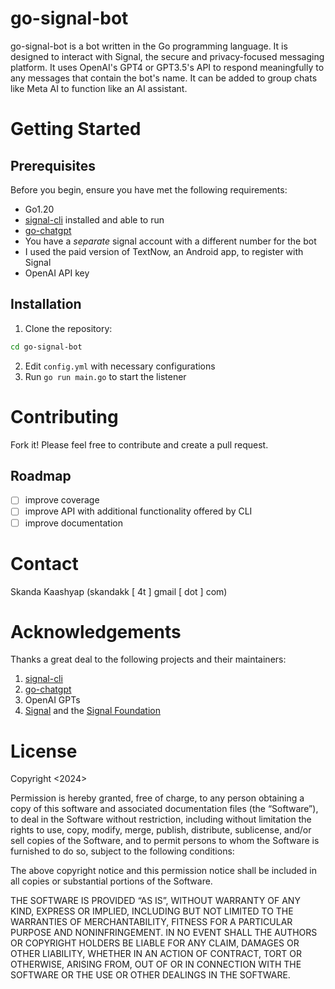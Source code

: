 # go-signal-bot

go-signal-bot is a bot written in the Go programming language. It is designed to interact with Signal, the secure and privacy-focused messaging platform. It uses OpenAI's GPT4 or GPT3.5's API to respond meaningfully to any messages that contain the bot's name. It can be added to group chats like Meta AI 
to function like an AI assistant.

# Getting Started

## Prerequisites

Before you begin, ensure you have met the following requirements:

- Go1.20
- [signal-cli](https://github.com/AsamK/signal-cli) installed and able to run
- [go-chatgpt](https://pkg.go.dev/github.com/ayush6624/go-chatgpt)
- You have a _separate_ signal account with a different number for the bot
- I used the paid version of TextNow, an Android app, to register with Signal
- OpenAI API key

## Installation

1. Clone the repository:
```bash
cd go-signal-bot
```

2. Edit `config.yml` with necessary configurations
3. Run `go run main.go` to start the listener

# Contributing

Fork it! Please feel free to contribute and create a pull request.

## Roadmap
- [ ] improve coverage
- [ ] improve API with additional functionality offered by CLI
- [ ] improve documentation

# Contact
Skanda Kaashyap (skandakk [ 4t ] gmail [ dot ] com)

# Acknowledgements

Thanks a great deal to the following projects and their maintainers:
1. [signal-cli](https://github.com/AsamK/signal-cli)
2. [go-chatgpt](https://pkg.go.dev/github.com/ayush6624/go-chatgpt)
3. OpenAI GPTs
4. [Signal](https://www.signal.org/) and the [Signal Foundation](https://signalfoundation.org/)

# License

Copyright <2024> <Skanda Kaashyap>

Permission is hereby granted, free of charge, to any person obtaining a copy of this software and associated documentation files (the “Software”), to deal in the Software without restriction, including without limitation the rights to use, copy, modify, merge, publish, distribute, sublicense, and/or sell copies of the Software, and to permit persons to whom the Software is furnished to do so, subject to the following conditions:

The above copyright notice and this permission notice shall be included in all copies or substantial portions of the Software.

THE SOFTWARE IS PROVIDED “AS IS”, WITHOUT WARRANTY OF ANY KIND, EXPRESS OR IMPLIED, INCLUDING BUT NOT LIMITED TO THE WARRANTIES OF MERCHANTABILITY, FITNESS FOR A PARTICULAR PURPOSE AND NONINFRINGEMENT. IN NO EVENT SHALL THE AUTHORS OR COPYRIGHT HOLDERS BE LIABLE FOR ANY CLAIM, DAMAGES OR OTHER LIABILITY, WHETHER IN AN ACTION OF CONTRACT, TORT OR OTHERWISE, ARISING FROM, OUT OF OR IN CONNECTION WITH THE SOFTWARE OR THE USE OR OTHER DEALINGS IN THE SOFTWARE.
